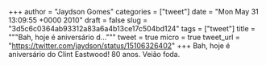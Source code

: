 
+++
author = "Jaydson Gomes"
categories = ["tweet"]
date = "Mon May 31 13:09:55 +0000 2010"
draft = false
slug = "3d5c6c0364ab93312a83a6a4b13ce17c504bd124"
tags = ["tweet"]
title = """Bah, hoje é aniversário d..."""
tweet = true
micro = true
tweet_url = "https://twitter.com/jaydson/status/15106326402"
+++
Bah, hoje é aniversário do Clint Eastwood! 80 anos. Veião foda.
